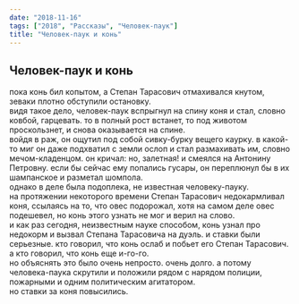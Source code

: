 ```yaml
---
date: "2018-11-16"
tags: ["2018", "Рассказы", "Человек-паук"]
title: "Человек-паук и конь"
---
```


## Человек-паук и конь

пока конь бил копытом, а Степан Тарасович отмахивался кнутом, зеваки плотно обступили остановку.<br>
видя такое дело, человек-паук вспрыгнул на спину коня и стал, словно ковбой, гарцевать. то в полный рост встанет, то под животом проскользнет, и снова оказывается на спине.<br>
войдя в раж, он ощутил под собой сивку-бурку вещего каурку. в какой-то миг он даже подхватил с земли ослоп и стал размахивать им, словно мечом-кладенцом. он кричал: но, залетная! и смеялся на Антонину Петровну. если бы сейчас ему попались гусары, он переплюнул бы в их шампанское и разметал шомпола.<br>
однако в деле была подоплека, не известная человеку-пауку.<br>
на протяжении некоторого времени Степан Тарасович недокармливал коня, ссылаясь на то, что овес подорожал, хотя на самом деле овес подешевел, но конь этого узнать не мог и верил на слово.<br>
и как раз сегодня, неизвестным науке способом, конь узнал про недокорм и вызвал Степана Тарасовича на дуэль. и ставки были серьезные. кто говорил, что конь ослаб и побьет его Степан Тарасович. а кто говорил, что конь еще и-го-го.<br>
но объяснять это было очень непросто. очень долго. а потому человека-паука скрутили и положили рядом с нарядом полиции, пожарными и одним политическим агитатором.<br>
но ставки за коня повысились.<br>